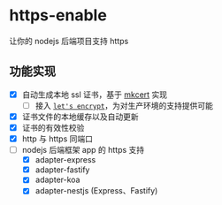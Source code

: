 # https-enable

让你的 nodejs 后端项目支持 https

## 功能实现

- [x] 自动生成本地 ssl 证书，基于 [mkcert](https://github.com/Subash/mkcert) 实现
  - [ ] 接入 [`let's encrypt`](https://letsencrypt.org)，为对生产环境的支持提供可能
- [x] 证书文件的本地缓存以及自动更新
- [x] 证书的有效性校验
- [x] http 与 https 同端口
- [ ] nodejs 后端框架 app 的 https 支持
  - [x] adapter-express
  - [x] adapter-fastify
  - [x] adapter-koa
  - [x] adapter-nestjs (Express、Fastify)
